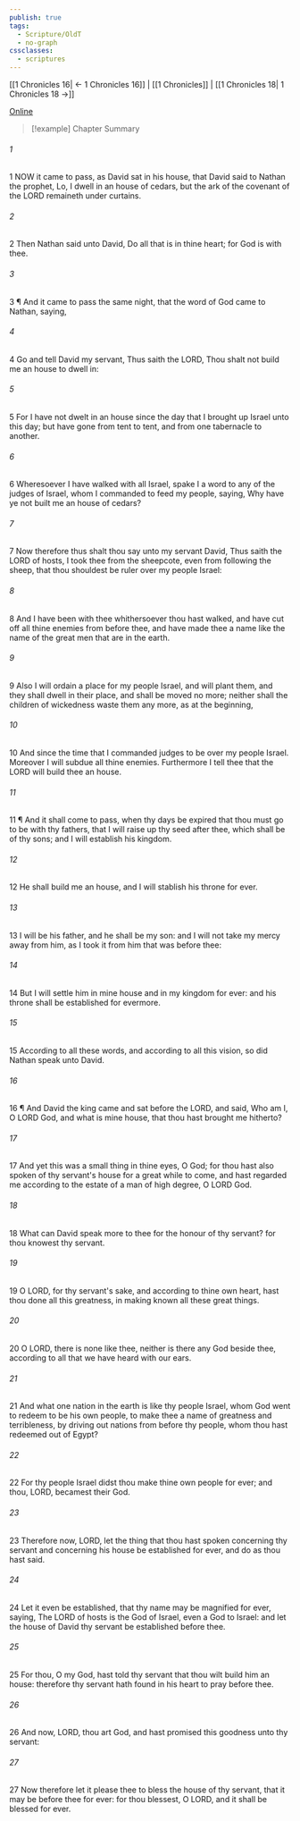 ```yaml
---
publish: true
tags:
  - Scripture/OldT
  - no-graph
cssclasses:
  - scriptures
---
```

[[1 Chronicles 16| ← 1 Chronicles 16]] | [[1 Chronicles]] | [[1 Chronicles 18| 1 Chronicles 18 →]]

[Online](https://churchofjesuschrist.org/study/scriptures/ot/1-chr/17?lang=eng)

>[!example] Chapter Summary
>
###### 1
1 NOW it came to pass, as David sat in his house, that David said to Nathan the prophet, Lo, I dwell in an house of cedars, but the ark of the covenant of the LORD remaineth under curtains.
###### 2
2 Then Nathan said unto David, Do all that is in thine heart; for God is with thee.
###### 3
3 ¶ And it came to pass the same night, that the word of God came to Nathan, saying,
###### 4
4 Go and tell David my servant, Thus saith the LORD, Thou shalt not build me an house to dwell in:
###### 5
5 For I have not dwelt in an house since the day that I brought up Israel unto this day; but have gone from tent to tent, and from one tabernacle to another.
###### 6
6 Wheresoever I have walked with all Israel, spake I a word to any of the judges of Israel, whom I commanded to feed my people, saying, Why have ye not built me an house of cedars?
###### 7
7 Now therefore thus shalt thou say unto my servant David, Thus saith the LORD of hosts, I took thee from the sheepcote, even from following the sheep, that thou shouldest be ruler over my people Israel:
###### 8
8 And I have been with thee whithersoever thou hast walked, and have cut off all thine enemies from before thee, and have made thee a name like the name of the great men that are in the earth.
###### 9
9 Also I will ordain a place for my people Israel, and will plant them, and they shall dwell in their place, and shall be moved no more; neither shall the children of wickedness waste them any more, as at the beginning,
###### 10
10 And since the time that I commanded judges to be over my people Israel.  Moreover I will subdue all thine enemies. Furthermore I tell thee that the LORD will build thee an house.
###### 11
11 ¶ And it shall come to pass, when thy days be expired that thou must go to be with thy fathers, that I will raise up thy seed after thee, which shall be of thy sons; and I will establish his kingdom.
###### 12
12 He shall build me an house, and I will stablish his throne for ever.
###### 13
13 I will be his father, and he shall be my son: and I will not take my mercy away from him, as I took it from him that was before thee:
###### 14
14 But I will settle him in mine house and in my kingdom for ever: and his throne shall be established for evermore.
###### 15
15 According to all these words, and according to all this vision, so did Nathan speak unto David.
###### 16
16 ¶ And David the king came and sat before the LORD, and said, Who am I, O LORD God, and what is mine house, that thou hast brought me hitherto?
###### 17
17 And yet this was a small thing in thine eyes, O God; for thou hast also spoken of thy servant's house for a great while to come, and hast regarded me according to the estate of a man of high degree, O LORD God.
###### 18
18 What can David speak more to thee for the honour of thy servant?  for thou knowest thy servant.
###### 19
19 O LORD, for thy servant's sake, and according to thine own heart, hast thou done all this greatness, in making known all these great things.
###### 20
20 O LORD, there is none like thee, neither is there any God beside thee, according to all that we have heard with our ears.
###### 21
21 And what one nation in the earth is like thy people Israel, whom God went to redeem to be his own people, to make thee a name of greatness and terribleness, by driving out nations from before thy people, whom thou hast redeemed out of Egypt?
###### 22
22 For thy people Israel didst thou make thine own people for ever; and thou, LORD, becamest their God.
###### 23
23 Therefore now, LORD, let the thing that thou hast spoken concerning thy servant and concerning his house be established for ever, and do as thou hast said.
###### 24
24 Let it even be established, that thy name may be magnified for ever, saying, The LORD of hosts is the God of Israel, even a God to Israel: and let the house of David thy servant be established before thee.
###### 25
25 For thou, O my God, hast told thy servant that thou wilt build him an house: therefore thy servant hath found in his heart to pray before thee.
###### 26
26 And now, LORD, thou art God, and hast promised this goodness unto thy servant:
###### 27
27 Now therefore let it please thee to bless the house of thy servant, that it may be before thee for ever: for thou blessest, O LORD, and it shall be blessed for ever.



